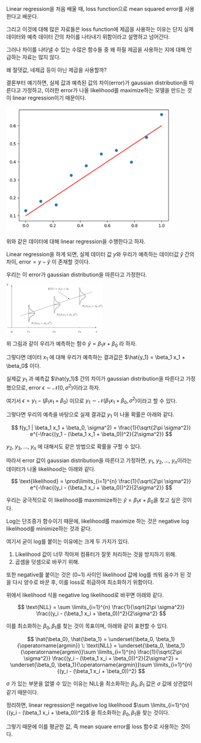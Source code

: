 Linear regression을 처음 배울 때, loss function으로 mean squared error를 사용한다고 배운다.

그리고 이것에 대해 많은 자료들은 loss function에 제곱을 사용하는 이유는 단지 실제 데이터와 예측 데이터 간의 차이를 나타내기 위함이라고 설명하고 넘어간다.

그러나 차이를 나타낼 수 있는 수많은 함수들 중 왜 하필 제곱을 사용하는 지에 대해 언급하는 자료는 많지 않다.

왜 절댓값, 네제곱 등이 아닌 제곱을 사용할까?



결론부터 얘기하면, 실제 값과 예측된 값의 차이(error)가 gaussian distribution을 따른다고 가정하고, 이러한 error가 나올 likelihood를 maximize하는 모델을 만드는 것이 linear regression이기 때문이다.

<img src="../assets/images/2024-03-14-왜 loss function으로 mean squared error를 사용할까/output-1710403677220-3.png" alt="output" style="zoom: 80%;" class="align-center"/>



위와 같은 데이터에 대해 linear regression을 수행한다고 하자.

Linear regression을 하게 되면, 실제 데이터 값 $y$와 우리가 예측하는 데이터값 $\hat{y}$ 간의 차이, $\text{error} = y - \hat{y}$ 이 존재할 것이다.

우리는 이 error가 gaussian distribution을 따른다고 가정한다.



<img src="../assets/images/2024-03-14-왜 loss function으로 mean squared error를 사용할까/model.jpg" alt="model" style="zoom: 25%;" class="align-center"/>

위 그림과 같이 우리가 예측하는 함수 $\hat{y} = \beta_1 x + \beta_0$ 라 하자.

그렇다면 데이터 $x_1$ 에 대해 우리가 예측하는 결과값은 $\hat{y_1} = \beta_1 x_1 + \beta_0$ 이다.

실제값 $y_1$ 과 예측값 $\hat{y_1}$ 간의 차이가 gaussian distribution을 따른다고 가정했으므로, error $\epsilon \sim \mathcal{N}(0, \sigma^2)$​ 이라고 하자.

여기서 $\epsilon = y_1 - (\beta_1 x_1 + \beta_0)$ 이므로 $y_1\sim \mathcal{N}(\beta_1 x_1 + \beta_0, \sigma^2)$​ 이라고 할 수 있다.

그렇다면 우리의 예측을 바탕으로 실제 결과값 $y_1$​​ 이 나올 확률은 아래와 같다.


$$
f(y_1 | \beta_1 x_1 + \beta_0, \sigma^2) = \frac{1}{\sqrt{2\pi \sigma^2}} e^{-\frac{(y_1 - (\beta_1 x_1 + \beta_0))^2}{2\sigma^2}}
$$



$y_2,\: y_3,...,\: y_n$ 에 대해서도 같은 방법으로 확률을 구할 수 있다.

따라서 error 값이 gaussian distribution을 따른다고 가정하면, $y_1,\: y_2,..., \: y_n$​​ 이라는 데이터가 나올 likelihood는 아래와 같다.


$$
\text{likelihood} = \prod\limits_{i=1}^{n} \frac{1}{\sqrt{2\pi \sigma^2}} e^{-\frac{(y_i - (\beta_1 x_i + \beta_0))^2}{2\sigma^2}}
$$


우리는 궁극적으로 이 likelihood를 maxmimize하는 $\hat{y} = \beta_1 x + \beta_0$​ 을 찾고 싶은 것이다.



Log는 단조증가 함수이기 때문에, likelihood를 maximize 하는 것은 negative log likelihood를 minimize하는 것과 같다.

여기서 굳이 log를 붙이는 이유에는 크게 두 가지가 있다.

1. Likelihood 값이 너무 작아져 컴퓨터가 잘못 처리하는 것을 방지하기 위해.
2. 곱셈을 덧셈으로 바꾸기 위해.

또한 negative를 붙이는 것은 (0~1) 사이인 likelihood 값에 log를 씌워 음수가 된 것을 다시 양수로 바꾼 후, 이를 loss로 취급하여 최소화하기 위함이다.



위에서 likelihood 식을 negative log likelihood로 바꾸면 아래와 같다.


$$
\text{NLL} = \sum \limits_{i=1}^{n} \frac{1}{\sqrt{2\pi \sigma^2}} \frac{(y_i - (\beta_1 x_i + \beta_0))^2}{2\sigma^2}
$$


이를 최소화하는 $\beta_0, \beta_1$​ 를 찾는 것이 목표이며, 아래와 같이 표현할 수 있다.


$$
\hat{\beta_0}, \hat{\beta_1} = \underset{\beta_0, \beta_1}{\operatorname{argmin}} \: \text{NLL} = \underset{\beta_0, \beta_1}{\operatorname{argmin}}\sum \limits_{i=1}^{n} \frac{1}{\sqrt{2\pi \sigma^2}} \frac{(y_i - (\beta_1 x_i + \beta_0))^2}{2\sigma^2} = \underset{\beta_0, \beta_1}{\operatorname{argmin}}\sum \limits_{i=1}^{n} {(y_i - (\beta_1 x_i + \beta_0))^2}
$$


$\sigma$ 가 있는 부분을 없앨 수 있는 이유는 NLL을 최소화하는 $\beta_0, \beta_1$ 값은 $\sigma$ 값에 상관없이 같기 때문이다.

정리하면, linear regression은 negative log likelihood $\sum \limits_{i=1}^{n} {(y_i - (\beta_1 x_i + \beta_0))^2}$ 을 최소화하는 $\beta_0, \beta_1$​ 을 찾는 것이다.

그렇기 때문에 이를 평균한 값, 즉 mean square error를 loss 함수로 사용하는 것이다.